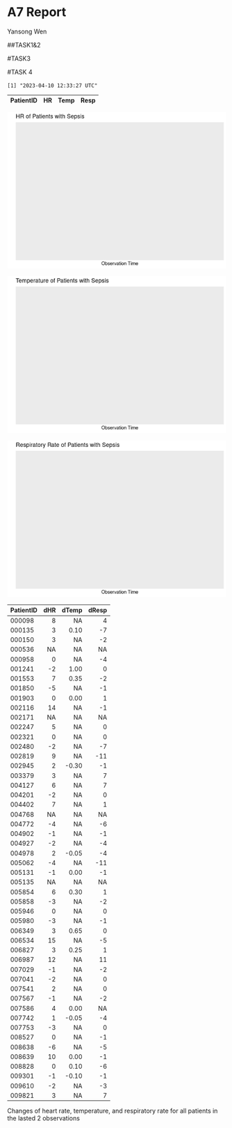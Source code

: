 A7 Report
================
Yansong Wen

\##TASK1&2

\#TASK3

\#TASK 4

    [1] "2023-04-10 12:33:27 UTC"

| PatientID |  HR | Temp | Resp |
|:----------|----:|-----:|-----:|

![](README_files/figure-commonmark/unnamed-chunk-4-1.png)

![](README_files/figure-commonmark/unnamed-chunk-4-2.png)

![](README_files/figure-commonmark/unnamed-chunk-4-3.png)

| PatientID | dHR | dTemp | dResp |
|:----------|----:|------:|------:|
| 000098    |   8 |    NA |     4 |
| 000135    |   3 |  0.10 |    -7 |
| 000150    |   3 |    NA |    -2 |
| 000536    |  NA |    NA |    NA |
| 000958    |   0 |    NA |    -4 |
| 001241    |  -2 |  1.00 |     0 |
| 001553    |   7 |  0.35 |    -2 |
| 001850    |  -5 |    NA |    -1 |
| 001903    |   0 |  0.00 |     1 |
| 002116    |  14 |    NA |    -1 |
| 002171    |  NA |    NA |    NA |
| 002247    |   5 |    NA |     0 |
| 002321    |   0 |    NA |     0 |
| 002480    |  -2 |    NA |    -7 |
| 002819    |   9 |    NA |   -11 |
| 002945    |   2 | -0.30 |    -1 |
| 003379    |   3 |    NA |     7 |
| 004127    |   6 |    NA |     7 |
| 004201    |  -2 |    NA |     0 |
| 004402    |   7 |    NA |     1 |
| 004768    |  NA |    NA |    NA |
| 004772    |  -4 |    NA |    -6 |
| 004902    |  -1 |    NA |    -1 |
| 004927    |  -2 |    NA |    -4 |
| 004978    |   2 | -0.05 |    -4 |
| 005062    |  -4 |    NA |   -11 |
| 005131    |  -1 |  0.00 |    -1 |
| 005135    |  NA |    NA |    NA |
| 005854    |   6 |  0.30 |     1 |
| 005858    |  -3 |    NA |    -2 |
| 005946    |   0 |    NA |     0 |
| 005980    |  -3 |    NA |    -1 |
| 006349    |   3 |  0.65 |     0 |
| 006534    |  15 |    NA |    -5 |
| 006827    |   3 |  0.25 |     1 |
| 006987    |  12 |    NA |    11 |
| 007029    |  -1 |    NA |    -2 |
| 007041    |  -2 |    NA |     0 |
| 007541    |   2 |    NA |     0 |
| 007567    |  -1 |    NA |    -2 |
| 007586    |   4 |  0.00 |    NA |
| 007742    |   1 | -0.05 |    -4 |
| 007753    |  -3 |    NA |     0 |
| 008527    |   0 |    NA |    -1 |
| 008638    |  -6 |    NA |    -5 |
| 008639    |  10 |  0.00 |    -1 |
| 008828    |   0 |  0.10 |    -6 |
| 009301    |  -1 | -0.10 |    -1 |
| 009610    |  -2 |    NA |    -3 |
| 009821    |   3 |    NA |     7 |

Changes of heart rate, temperature, and respiratory rate for all
patients in the lasted 2 observations
